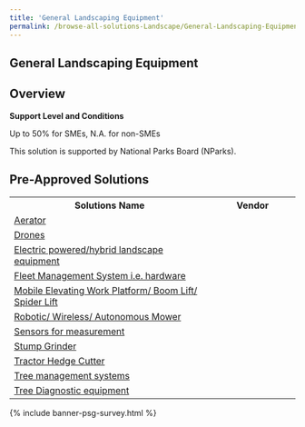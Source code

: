 ```yaml
---
title: 'General Landscaping Equipment'
permalink: /browse-all-solutions-Landscape/General-Landscaping-Equipment
---
```


## General Landscaping Equipment
## Overview

**Support Level and Conditions**

Up to 50% for SMEs, N.A. for non-SMEs

This solution is supported by National Parks Board (NParks).

## Pre-Approved Solutions

<table>
<tr>
<th style='width: auto;'><b>Solutions Name</b></th>
<th style='width: 30%;'><b>Vendor</b></th>
</tr>
<tr>
<td><a href='/productivity-solutions-grant/solutionrepo/AeratorLandscape' target='_blank'>Aerator</a><br></td>
<td></td>
</tr>
<tr>
<td><a href='/productivity-solutions-grant/solutionrepo/DronesLandscape' target='_blank'>Drones</a><br></td>
<td></td>
</tr>
<tr>
<td><a href='/productivity-solutions-grant/solutionrepo/Electric-poweredhybrid-landscape-eqtLandscape' target='_blank'>Electric powered/hybrid landscape equipment</a><br></td>
<td></td>
</tr>
<tr>
<td><a href='/productivity-solutions-grant/solutionrepo/Fleet-Management-System-ie-hardwareLandscape' target='_blank'>Fleet Management System i.e. hardware</a><br></td>
<td></td>
</tr>
<tr>
<td><a href='/productivity-solutions-grant/solutionrepo/Mobile-Elevating-Work-Platform-Boom-Lift-Spider-LiftLandscape' target='_blank'>Mobile Elevating Work Platform/ Boom Lift/ Spider Lift</a><br></td>
<td></td>
</tr>
<tr>
<td><a href='/productivity-solutions-grant/solutionrepo/Robotic-Wireless-Autonomous-MowerLandscape' target='_blank'>Robotic/ Wireless/ Autonomous Mower</a><br></td>
<td></td>
</tr>
<tr>
<td><a href='/productivity-solutions-grant/solutionrepo/Sensors-for-measurementLandscape' target='_blank'>Sensors for measurement</a><br></td>
<td></td>
</tr>
<tr>
<td><a href='/productivity-solutions-grant/solutionrepo/Stump-GrinderLandscape' target='_blank'>Stump Grinder</a><br></td>
<td></td>
</tr>
<tr>
<td><a href='/productivity-solutions-grant/solutionrepo/Tractor-Hedge-CutterLandscape' target='_blank'>Tractor Hedge Cutter</a><br></td>
<td></td>
</tr>
<tr>
<td><a href='/productivity-solutions-grant/solutionrepo/Tree-management-systemsLandscape' target='_blank'>Tree management systems</a><br></td>
<td></td>
</tr>
<tr>
<td><a href='/productivity-solutions-grant/solutionrepo/Tree-Diagnostic-eqtLandscape' target='_blank'>Tree Diagnostic equipment</a><br></td>
<td></td>
</tr>
</table>

{% include banner-psg-survey.html %}
